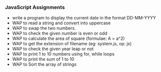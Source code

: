 ### JavaScript Assignments

- write a program to display the current date in the format DD-MM-YYYY
- WAP to read a string and convert into uppercase
- WAP to swap the two numbers.
- WAP to check the given number is even or odd
- WAP to calculate the area of square (formulae: A = a^2)
- WAP to get the extension of filename (eg: system.js, op: js)
- WAP to check the given year leap or not 
- WAP to print 1 to 10 numbers using for, while loops
- WAP to print the sum of 1 to 10 
- WAP to Sort the array of strings
